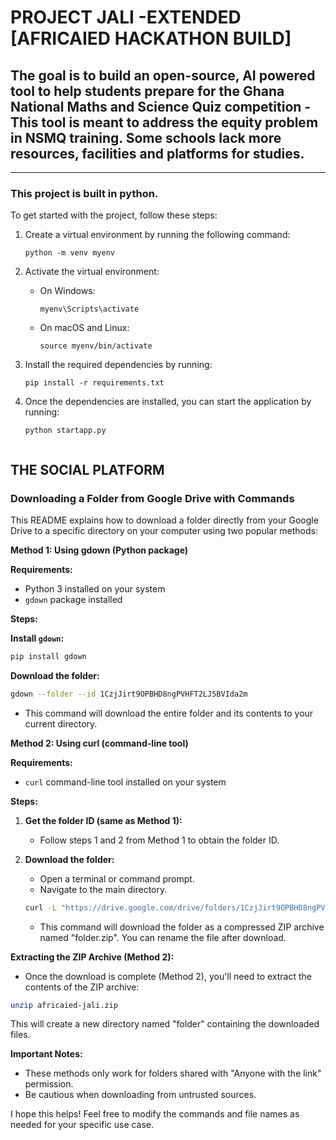 # PROJECT JALI -EXTENDED [AFRICAIED HACKATHON BUILD]
## The goal is to build an open-source, AI powered tool to help students prepare for the Ghana National Maths and Science Quiz competition - This tool is meant to address the equity problem in NSMQ training. Some schools lack more resources, facilities and platforms for studies.

---

### This project is built in python.

To get started with the project, follow these steps:

1. Create a virtual environment by running the following command:
    ```
    python -m venv myenv
    ```

2. Activate the virtual environment:
    - On Windows:
      ```
      myenv\Scripts\activate
      ```
    - On macOS and Linux:
      ```
      source myenv/bin/activate
      ```

3. Install the required dependencies by running:
    ```
    pip install -r requirements.txt
    ```

4. Once the dependencies are installed, you can start the application by running:
    ```
    python startapp.py


## THE SOCIAL PLATFORM

### Downloading a Folder from Google Drive with Commands

This README explains how to download a folder directly from your Google Drive to a specific directory on your computer using two popular methods:

**Method 1: Using gdown (Python package)**

**Requirements:**

* Python 3 installed on your system
* `gdown` package installed

**Steps:**

 **Install `gdown`:**

   ```bash
   pip install gdown
   ```

 **Download the folder:**

   ```bash
   gdown --folder --id 1CzjJirt9OPBHD8ngPVHFT2LJ5BVIda2m
   ```

   * This command will download the entire folder and its contents to your current directory.

**Method 2: Using curl (command-line tool)**

**Requirements:**

* `curl` command-line tool installed on your system

**Steps:**

1. **Get the folder ID (same as Method 1):**

   * Follow steps 1 and 2 from Method 1 to obtain the folder ID.

2. **Download the folder:**

   * Open a terminal or command prompt.
   * Navigate to the main directory.

   ```bash
   curl -L "https://drive.google.com/drive/folders/1CzjJirt9OPBHD8ngPVHFT2LJ5BVIda2m?usp=sharing" >  africaied-jali.zip
   ```

   * This command will download the folder as a compressed ZIP archive named "folder.zip". You can rename the file after download.

**Extracting the ZIP Archive (Method 2):**

* Once the download is complete (Method 2), you'll need to extract the contents of the ZIP archive:

```bash
unzip africaied-jali.zip
```

This will create a new directory named "folder" containing the downloaded files.

**Important Notes:**

* These methods only work for folders shared with "Anyone with the link" permission.
* Be cautious when downloading from untrusted sources.

I hope this helps! Feel free to modify the commands and file names as needed for your specific use case.
